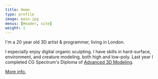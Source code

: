 ```yaml
---
title: Home
type: profile
image: main.jpg
menus: [Header, site]
weight: 1
---
```

I'm a 20 year old 3D artist & programmer, living in London.
<!--more-->
I especially enjoy digital organic sculpting.
I have skills in hard-surface, environment, and creature modeling, both high and low-poly.
Last year I completed CG Spectrum's Diploma of [Advanced 3D Modeling](https://www.cgspectrum.edu.au/online-courses/zbrush-digital-sculpting-classes/).

[More info.](/about)